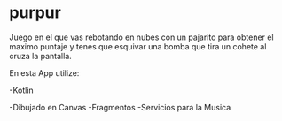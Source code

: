 # purpur
Juego en el que vas rebotando en nubes con un pajarito para obtener el maximo puntaje y tenes que esquivar una bomba que tira un cohete al cruza la pantalla.

En esta App utilize:

 -Kotlin
 
 -Dibujado en Canvas
 -Fragmentos
 -Servicios para la Musica
